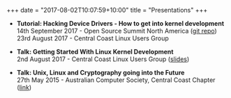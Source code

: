 +++
date = "2017-08-02T10:07:59+10:00"
title = "Presentations"
+++

* **Tutorial: Hacking Device Drivers - How to get into kernel development**  
  14th September 2017 - Open Source Summit North America
  ([git repo](http://github.com/tcharding/kernel))  
  23rd August 2017 - Central Coast Linux Users Group  

* **Talk: Getting Started With Linux Kernel Development**  
  2nd August 2017 - Central Coast Linux Users Group ([slides](http://tobin.cc/kernel-dev-intro.pdf))

* **Talk: Unix, Linux and Cryptography going into the Future**  
  27th May 2015 - Australian Computer Society, Central Coast Chapter
 ([link](https://www.acs.org.au/insightsandpublications/news-archive/2015/67141.html))
 
